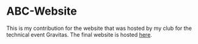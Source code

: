 # ABC-Website
This is my contribution for the website that was hosted by my club for the technical event Gravitas. The final website is hosted [here](https://alphabiocell.in/GRAVITAS/index.html).
